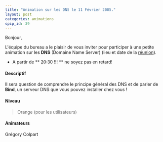 ```yaml
---
title: "Animation sur les DNS le 11 Février 2005."
layout: post
categories: animations
spip_id: 39
---
```

Bonjour,


L'équipe du bureau a le plaisir de vous inviter pour participer à une petite animation sur les **DNS** (Domaine Name Server) (lieu et date de la [réunion](/association/les-reunions-du-plug/)).

- A partir de ** 20:30 !!! ** ne soyez pas en retard!


#### Descriptif ####
Il sera question de comprendre le principe général des DNS et de parler de **Bind**, un serveur DNS que vous pouvez installer chez vous !


#### Niveau ####
> Orange (pour les utilisateurs)


#### Animateurs ####
Grégory Colpart